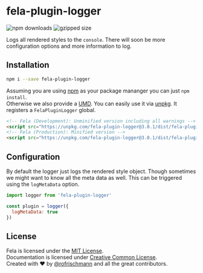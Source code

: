 # fela-plugin-logger


<img alt="npm downloads" src="https://img.shields.io/npm/dm/fela-plugin-logger.svg">
<img alt="gzipped size" src="https://img.shields.io/badge/gzipped-0.55kb-brightgreen.svg">

Logs all rendered styles to the `console`. There will soon be more configuration options and more information to log.

## Installation
```sh
npm i --save fela-plugin-logger
```
Assuming you are using [npm](https://www.npmjs.com) as your package mananger you can just `npm install`.<br>
Otherwise we also provide a [UMD](https://github.com/umdjs/umd). You can easily use it via [unpkg](https://unpkg.com/). It registers a `FelaPluginLogger` global.
```HTML
<!-- Fela (Development): Unminified version including all warnings -->
<script src="https://unpkg.com/fela-plugin-logger@3.0.1/dist/fela-plugin-logger.js"></script>
<!-- Fela (Production): Minified version -->
<script src="https://unpkg.com/fela-plugin-logger@3.0.1/dist/fela-plugin-logger.min.js"></script>
```

## Configuration
By default the logger just logs the rendered style object. Though sometimes we might want to know all the meta data as well. This can be triggered using the `logMetaData` option.

```javascript
import logger from 'fela-plugin-logger'

const plugin = logger({
  logMetaData: true
})
```

## License
Fela is licensed under the [MIT License](http://opensource.org/licenses/MIT).<br>
Documentation is licensed under [Creative Common License](http://creativecommons.org/licenses/by/4.0/).<br>
Created with ♥ by [@rofrischmann](http://rofrischmann.de) and all the great contributors.
